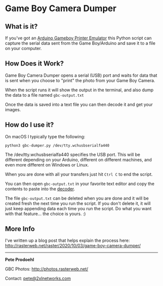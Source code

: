 # Game Boy Camera Dumper

## What is it?

If you've got an [Arduino Gameboy Printer Emulator](https://github.com/mofosyne/arduino-gameboy-printer-emulator#quick-start) this Python script can capture the serial data sent from the Game Boy/Arduino and save it to a file on your computer.

## How Does it Work?

Game Boy Camera Dumper opens a serial (USB) port and waits for data that is sent when you choose to "print" the photo from your Game Boy Camera. 

When the script runs it will show the output in the terminal, and also dump the data to a file named `gbc-output.txt`

Once the data is saved into a text file you can then decode it and get your images.

## How do I use it?

On macOS I typically type the following:

`python3 gbc-dumper.py /dev/tty.wchusbserialfa440`

The /dev/tty.wchusbserialfa440 specifies the USB port. This will be different depending on your Arduino, different on different machines, and even more different on Windows or Linux.

When you are done with all your transfers just hit `Ctrl C` to end the script.

You can then open `gbc-output.txt` in your favorite text editor and copy the contents to paste into the [decoder](https://mofosyne.github.io/arduino-gameboy-printer-emulator/GameBoyPrinterDecoderJS/gameboy_printer_js_decoder.html).

The file `gbc-output.txt` can be deleted when you are done and it will be created fresh the next time you run the script. If you don't delete it, it will just keep appending data each time you run the script. Do what you want with that feature... the choice is yours. :)

## More Info

I've written up a blog post that helps explain the process here: http://rasterweb.net/raster/2020/10/03/game-boy-camera-dumper/ 

--- 

**Pete Prodoehl**

GBC Photos: http://photos.rasterweb.net/

Contact: <pete@2xlnetworks.com>


